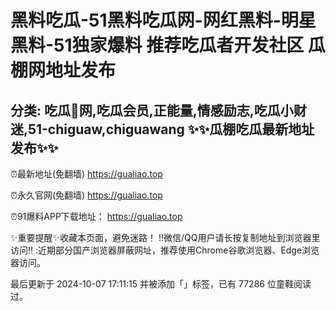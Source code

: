 黑料吃瓜-51黑料吃瓜网-网红黑料-明星黑料-51独家爆料 推荐吃瓜者开发社区 瓜棚网地址发布
==
分类: 吃瓜🍉网,吃瓜会员,正能量,情感励志,吃瓜小财迷,51-chiguaw,chiguawang
✨✨瓜棚吃瓜最新地址发布✨✨
-
⏰最新地址(免翻墙) https://gualiao.top

⏰永久官网(免翻墙) https://gualiao.top

⏰91爆料APP下载地址： https://gualiao.top



✨重要提醒✨收藏本页面，避免迷路！
‼️微信/QQ用户请长按复制地址到浏览器里访问‼️
:近期部分国产浏览器屏蔽网址，推荐使用Chrome谷歌浏览器、Edge浏览器访问。

最后更新于 2024-10-07 17:11:15 并被添加「」标签，已有 77286 位童鞋阅读过。


